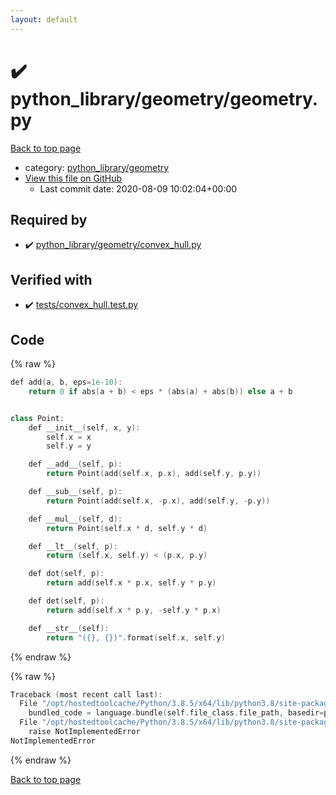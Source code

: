 ```yaml
---
layout: default
---
```


<!-- mathjax config similar to math.stackexchange -->
<script type="text/javascript" async
  src="https://cdnjs.cloudflare.com/ajax/libs/mathjax/2.7.5/MathJax.js?config=TeX-MML-AM_CHTML">
</script>
<script type="text/x-mathjax-config">
  MathJax.Hub.Config({
    TeX: { equationNumbers: { autoNumber: "AMS" }},
    tex2jax: {
      inlineMath: [ ['$','$'] ],
      processEscapes: true
    },
    "HTML-CSS": { matchFontHeight: false },
    displayAlign: "left",
    displayIndent: "2em"
  });
</script>

<script type="text/javascript" src="https://cdnjs.cloudflare.com/ajax/libs/jquery/3.4.1/jquery.min.js"></script>
<script src="https://cdn.jsdelivr.net/npm/jquery-balloon-js@1.1.2/jquery.balloon.min.js" integrity="sha256-ZEYs9VrgAeNuPvs15E39OsyOJaIkXEEt10fzxJ20+2I=" crossorigin="anonymous"></script>
<script type="text/javascript" src="../../../assets/js/copy-button.js"></script>
<link rel="stylesheet" href="../../../assets/css/copy-button.css" />


# :heavy_check_mark: python_library/geometry/geometry.py

<a href="../../../index.html">Back to top page</a>

* category: <a href="../../../index.html#bb1189d107afaf50a8d799c22c656ecc">python_library/geometry</a>
* <a href="{{ site.github.repository_url }}/blob/master/python_library/geometry/geometry.py">View this file on GitHub</a>
    - Last commit date: 2020-08-09 10:02:04+00:00




## Required by

* :heavy_check_mark: <a href="convex_hull.py.html">python_library/geometry/convex_hull.py</a>


## Verified with

* :heavy_check_mark: <a href="../../../verify/tests/convex_hull.test.py.html">tests/convex_hull.test.py</a>


## Code

<a id="unbundled"></a>
{% raw %}
```cpp
def add(a, b, eps=1e-10):
    return 0 if abs(a + b) < eps * (abs(a) + abs(b)) else a + b


class Point:
    def __init__(self, x, y):
        self.x = x
        self.y = y

    def __add__(self, p):
        return Point(add(self.x, p.x), add(self.y, p.y))

    def __sub__(self, p):
        return Point(add(self.x, -p.x), add(self.y, -p.y))

    def __mul__(self, d):
        return Point(self.x * d, self.y * d)

    def __lt__(self, p):
        return (self.x, self.y) < (p.x, p.y)

    def dot(self, p):
        return add(self.x * p.x, self.y * p.y)

    def det(self, p):
        return add(self.x * p.y, -self.y * p.x)

    def __str__(self):
        return "({}, {})".format(self.x, self.y)

```
{% endraw %}

<a id="bundled"></a>
{% raw %}
```cpp
Traceback (most recent call last):
  File "/opt/hostedtoolcache/Python/3.8.5/x64/lib/python3.8/site-packages/onlinejudge_verify/docs.py", line 349, in write_contents
    bundled_code = language.bundle(self.file_class.file_path, basedir=pathlib.Path.cwd())
  File "/opt/hostedtoolcache/Python/3.8.5/x64/lib/python3.8/site-packages/onlinejudge_verify/languages/python.py", line 61, in bundle
    raise NotImplementedError
NotImplementedError

```
{% endraw %}

<a href="../../../index.html">Back to top page</a>

